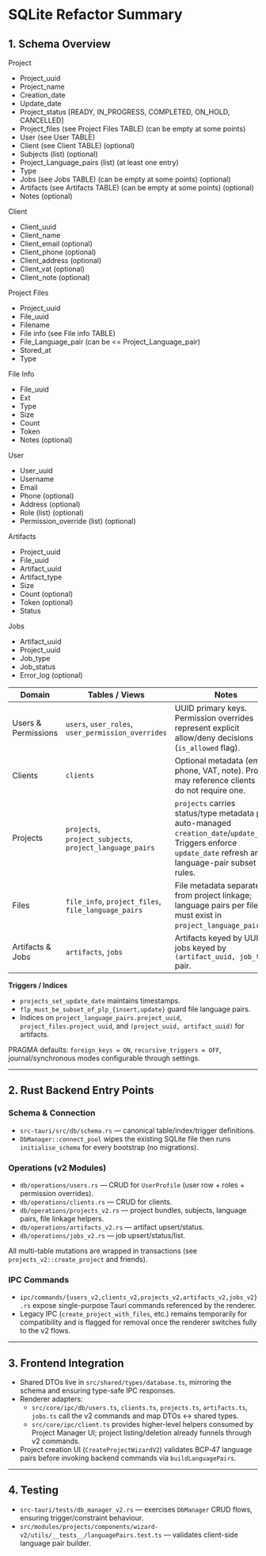 # SQLite Refactor Summary

## 1. Schema Overview

Project
  - Project_uuid
  - Project_name
  - Creation_date
  - Update_date
  - Project_status [READY, IN_PROGRESS, COMPLETED, ON_HOLD, CANCELLED]
  - Project_files (see Project Files TABLE) (can be empty at some points)
  - User (see User TABLE)
  - Client (see Client TABLE) (optional)
  - Subjects (list) (optional)
  - Project_Language_pairs (list) (at least one entry)
  - Type
  - Jobs (see Jobs TABLE) (can be empty at some points) (optional)
  - Artifacts (see Artifacts TABLE) (can be empty at some points) (optional)
  - Notes (optional)

Client
  - Client_uuid
  - Client_name
  - Client_email (optional)
  - Client_phone (optional)
  - Client_address (optional)
  - Client_vat (optional)
  - Client_note (optional)
  
Project Files
  - Project_uuid
  - File_uuid
  - Filename
  - File info (see File info TABLE)
  - File_Language_pair (can be <= Project_Language_pair)
  - Stored_at
  - Type

File Info
  - File_uuid
  - Ext
  - Type
  - Size
  - Count
  - Token
  - Notes (optional)
  
User
  - User_uuid
  - Username
  - Email
  - Phone (optional)
  - Address (optional)
  - Role (list) (optional)
  - Permission_override (list) (optional)

Artifacts
  - Project_uuid
  - File_uuid
  - Artifact_uuid
  - Artifact_type
  - Size
  - Count (optional)
  - Token (optional)
  - Status

Jobs
  - Artifact_uuid
  - Project_uuid
  - Job_type
  - Job_status
  - Error_log (optional)
  
  



| Domain | Tables / Views | Notes |
| --- | --- | --- |
| Users & Permissions | `users`, `user_roles`, `user_permission_overrides` | UUID primary keys. Permission overrides represent explicit allow/deny decisions (`is_allowed` flag). |
| Clients | `clients` | Optional metadata (email, phone, VAT, note). Projects may reference clients but do not require one. |
| Projects | `projects`, `project_subjects`, `project_language_pairs` | `projects` carries status/type metadata plus auto-managed `creation_date`/`update_date`. Triggers enforce `update_date` refresh and language-pair subset rules. |
| Files | `file_info`, `project_files`, `file_language_pairs` | File metadata separated from project linkage; language pairs per file must exist in `project_language_pairs`. |
| Artifacts & Jobs | `artifacts`, `jobs` | Artifacts keyed by UUID, jobs keyed by `(artifact_uuid, job_type)` pair. |

**Triggers / Indices**
- `projects_set_update_date` maintains timestamps.
- `flp_must_be_subset_of_plp_{insert,update}` guard file language pairs.
- Indices on `project_language_pairs.project_uuid`, `project_files.project_uuid`, and `(project_uuid, artifact_uuid)` for artifacts.

PRAGMA defaults: `foreign_keys = ON`, `recursive_triggers = OFF`, journal/synchronous modes configurable through settings.

---

## 2. Rust Backend Entry Points

### Schema & Connection
- `src-tauri/src/db/schema.rs` — canonical table/index/trigger definitions.
- `DbManager::connect_pool` wipes the existing SQLite file then runs `initialise_schema` for every bootstrap (no migrations).

### Operations (v2 Modules)
- `db/operations/users.rs` — CRUD for `UserProfile` (user row + roles + permission overrides).
- `db/operations/clients.rs` — CRUD for clients.
- `db/operations/projects_v2.rs` — project bundles, subjects, language pairs, file linkage helpers.
- `db/operations/artifacts_v2.rs` — artifact upsert/status.
- `db/operations/jobs_v2.rs` — job upsert/status/list.

All multi-table mutations are wrapped in transactions (see `projects_v2::create_project` and friends).

### IPC Commands
- `ipc/commands/{users_v2,clients_v2,projects_v2,artifacts_v2,jobs_v2}.rs` expose single-purpose Tauri commands referenced by the renderer.
- Legacy IPC (`create_project_with_files`, etc.) remains temporarily for compatibility and is flagged for removal once the renderer switches fully to the v2 flows.

---

## 3. Frontend Integration

- Shared DTOs live in `src/shared/types/database.ts`, mirroring the schema and ensuring type-safe IPC responses.
- Renderer adapters:
  - `src/core/ipc/db/users.ts`, `clients.ts`, `projects.ts`, `artifacts.ts`, `jobs.ts` call the v2 commands and map DTOs ↔ shared types.
  - `src/core/ipc/client.ts` provides higher-level helpers consumed by Project Manager UI; project listing/deletion already funnels through v2 commands.
- Project creation UI (`CreateProjectWizardV2`) validates BCP‑47 language pairs before invoking backend commands via `buildLanguagePairs`.

---

## 4. Testing

- `src-tauri/tests/db_manager_v2.rs` — exercises `DbManager` CRUD flows, ensuring trigger/constraint behaviour.
- `src/modules/projects/components/wizard-v2/utils/__tests__/languagePairs.test.ts` — validates client-side language pair builder.
